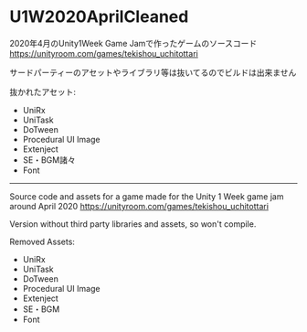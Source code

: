 # U1W2020AprilCleaned

2020年4月のUnity1Week Game Jamで作ったゲームのソースコード
https://unityroom.com/games/tekishou_uchitottari

サードパーティーのアセットやライブラリ等は抜いてるのでビルドは出来ません

抜かれたアセット:
- UniRx
- UniTask
- DoTween
- Procedural UI Image
- Extenject
- SE・BGM諸々
- Font

___

Source code and assets for a game made for the Unity 1 Week game jam around April 2020 https://unityroom.com/games/tekishou_uchitottari

Version without third party libraries and assets, so won't compile.

Removed Assets:
- UniRx
- UniTask
- DoTween
- Procedural UI Image
- Extenject
- SE・BGM
- Font
